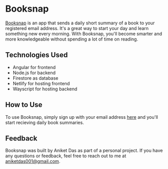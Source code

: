 # Booksnap

[Booksnap](https://main--tiny-truffle-8df4c0.netlify.app/) is an app that sends a daily short summary of a book to your registered email address. It's a great way to start your day and learn something new every morning. With Booksnap, you'll become smarter and more knowledgeable without spending a lot of time on reading.

## Technologies Used

-   Angular for frontend
-   Node.js for backend
-   Firestore as database
-   Netlify for hosting frontend
-   Wayscript for hosting backend

## How to Use

To use Booksnap, simply sign up with your email address [here](https://main--tiny-truffle-8df4c0.netlify.app/) and you'll start recieving daily book summaries.

## Feedback

Booksnap was built by Aniket Das as part of a personal project. If you have any questions or feedback, feel free to reach out to me at aniketdas001@gmail.com.
